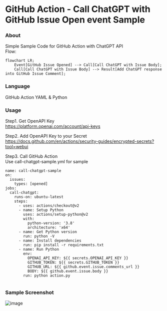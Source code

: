 # GitHub Action - Call ChatGPT with GitHub Issue Open event Sample

### About
Simple Sample Code for GitHub Action with ChatGPT API<br>
Flow: 
```mermaid
flowchart LR;
    Event[GitHub Issue Opened] --> Call[Call ChatGPT with Issue Body];
    Call[Call ChatGPT with Issue Body] --> Result[Add ChatGPT response into GitHub Issue Comment];
```

### Language
GitHub Action YAML & Python

### Usage
Step1. Get OpenAPI Key<br>
https://platform.openai.com/account/api-keys

Step2. Add OpenAPI Key to your Secret<br>
https://docs.github.com/en/actions/security-guides/encrypted-secrets?tool=webui

Step3. Call GitHub Action<br>
Use call-chatgpt-sample.yml for sample
```
name: call-chatgpt-sample
on:
  issues:
    types: [opened]
jobs:
  call-chatgpt:
    runs-on: ubuntu-latest
    steps:
      - uses: actions/checkout@v2
      - name: Setup Python
        uses: actions/setup-python@v2
        with:
          python-version: '3.8'
          architecture: 'x64'
      - name: Get Python version
        run: python -V
      - name: Install dependencies
        run: pip install -r requirements.txt
      - name: Run Python
        env:
          OPENAI_API_KEY: ${{ secrets.OPENAI_API_KEY }}
          GITHUB_TOKEN: ${{ secrets.GITHUB_TOKEN }}
          GITHUB_URL: ${{ github.event.issue.comments_url }}
          BODY: ${{ github.event.issue.body }}
        run: python action.py
        
```

### Sample Screenshot
![image](https://user-images.githubusercontent.com/84257987/230012529-49ea0ee8-513a-4a3f-ad47-9f4d2f203bfa.png)


